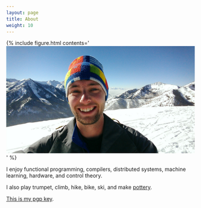 ```yaml
---
layout: page
title: About
weight: 10
---
```


{% include figure.html contents='![portrait](resources/portrait.jpg)' %}

I enjoy functional programming, compilers, distributed systems, machine learning, hardware, and control theory.

I also play trumpet, climb, hike, bike, ski, and make [pottery](pottery).

[This is my pgp key](tobinyehle@gmail.com.gpg).
